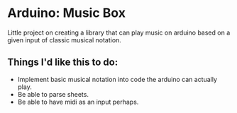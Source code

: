 # Arduino: Music Box

Little project on creating a library that can play music on arduino based on a given input of classic musical notation.

## Things I'd like this to do:

- Implement basic musical notation into code the arduino can actually play.
- Be able to parse sheets.
- Be able to have midi as an input perhaps.

